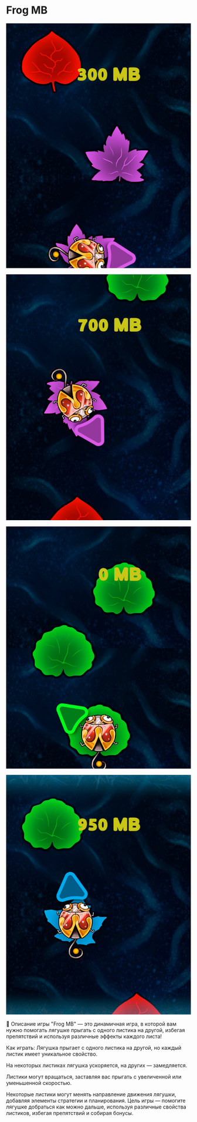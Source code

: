 # Frog MB


![Скриншот](https://github.com/dato-svg/MBGamefROG/blob/main/Game_Frog/Assets/Images/%D0%9C%D0%BE%D0%BD%D1%82%D0%B0%D0%B6%D0%BD%D0%B0%D1%8F%20%D0%BE%D0%B1%D0%BB%D0%B0%D1%81%D1%82%D1%8C%201.png)



![Скриншот](https://github.com/dato-svg/MBGamefROG/blob/main/Game_Frog/Assets/Images/%D0%9C%D0%BE%D0%BD%D1%82%D0%B0%D0%B6%D0%BD%D0%B0%D1%8F%20%D0%BE%D0%B1%D0%BB%D0%B0%D1%81%D1%82%D1%8C%202.png)



![Скриншот](https://github.com/dato-svg/MBGamefROG/blob/main/Game_Frog/Assets/Images/%D0%9C%D0%BE%D0%BD%D1%82%D0%B0%D0%B6%D0%BD%D0%B0%D1%8F%20%D0%BE%D0%B1%D0%BB%D0%B0%D1%81%D1%82%D1%8C%203.png)



![Скриншот](https://github.com/dato-svg/MBGamefROG/blob/main/Game_Frog/Assets/Images/%D0%9C%D0%BE%D0%BD%D1%82%D0%B0%D0%B6%D0%BD%D0%B0%D1%8F%20%D0%BE%D0%B1%D0%BB%D0%B0%D1%81%D1%82%D1%8C%204.png)

🐸 Описание игры 
"Frog MB" — это динамичная игра, в которой вам нужно помогать лягушке прыгать с одного листика на другой, избегая препятствий и используя различные эффекты каждого листа!

Как играть:
Лягушка прыгает с одного листика на другой, но каждый листик имеет уникальное свойство.

На некоторых листиках лягушка ускоряется, на других — замедляется.

Листики могут вращаться, заставляя вас прыгать с увеличенной или уменьшенной скоростью.

Некоторые листики могут менять направление движения лягушки, добавляя элементы стратегии и планирования.
 Цель игры — помогите лягушке добраться как можно дальше, используя различные свойства листиков, избегая препятствий и собирая бонусы.
